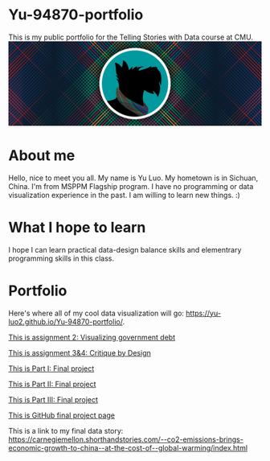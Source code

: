 # Yu-94870-portfolio
This is my public portfolio for the Telling Stories with Data course at CMU. 
![Explanation of data viz](1.jpg)

# About me
Hello, nice to meet you all. My name is Yu Luo. My hometown is in Sichuan, China. I'm from MSPPM Flagship program. I have no programming or data visualization experience in the past. I am willing to learn new things. :)

# What I hope to learn
I hope I can learn practical data-design balance skills and elementrary programming skills in this class.

# Portfolio
Here's where all of my cool data visualization will go: https://yu-luo2.github.io/Yu-94870-portfolio/.

[This is assignment 2: Visualizing government debt](/dataviz2.md)

[This is assignment 3&4: Critique by Design](/dataviz3.md)

[This is Part I: Final project](/final_project_I_Yu_Luo.md)

[This is Part II: Final project](/final_project_II_Yu_Luo.md)

[This is Part III: Final project](/final_project_III_Yu_Luo.md)

[This is GitHub final project page](/Github_final_project_page_Yu_Luo.md)

This is a link to my final data story: https://carnegiemellon.shorthandstories.com/--co2-emissions-brings-economic-growth-to-china--at-the-cost-of--global-warming/index.html

